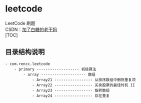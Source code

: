 # leetcode
LeetCode 刷题  
CSDN：[加了白糖的老干妈](https://blog.csdn.net/qq_21358931/article/details/87877984)    
[TOC]

## 目录结构说明

```
- com.rencc.leetcode
    - primary ------------------- 初级算法
        - array -------------------- 数组
            - Array21 ----------------- 从排序数组中删除重复项
            - Array22 ----------------- 买卖股票的最佳时机 II
            - Array23 ----------------- 旋转数组
            - Array24 ----------------- 存在重复
```





